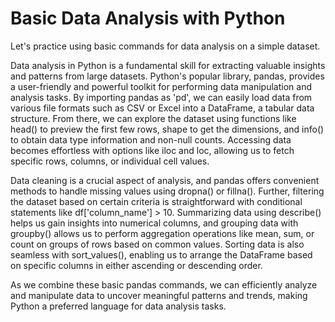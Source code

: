 <!-- Google tag (gtag.js) -->
<script async src="https://www.googletagmanager.com/gtag/js?id=G-5836L790MM"></script>
<script>
  window.dataLayer = window.dataLayer || [];
  function gtag(){dataLayer.push(arguments);}
  gtag('js', new Date());

  gtag('config', 'G-5836L790MM');
</script>

# Basic Data Analysis with Python
Let's practice using basic commands for data analysis on a simple dataset.

Data analysis in Python is a fundamental skill for extracting valuable insights and patterns from large datasets. Python's popular library, pandas, provides a user-friendly and powerful toolkit for performing data manipulation and analysis tasks. By importing pandas as 'pd', we can easily load data from various file formats such as CSV or Excel into a DataFrame, a tabular data structure. From there, we can explore the dataset using functions like head() to preview the first few rows, shape to get the dimensions, and info() to obtain data type information and non-null counts. Accessing data becomes effortless with options like iloc and loc, allowing us to fetch specific rows, columns, or individual cell values.

Data cleaning is a crucial aspect of analysis, and pandas offers convenient methods to handle missing values using dropna() or fillna(). Further, filtering the dataset based on certain criteria is straightforward with conditional statements like df['column_name'] > 10. Summarizing data using describe() helps us gain insights into numerical columns, and grouping data with groupby() allows us to perform aggregation operations like mean, sum, or count on groups of rows based on common values. Sorting data is also seamless with sort_values(), enabling us to arrange the DataFrame based on specific columns in either ascending or descending order. 

As we combine these basic pandas commands, we can efficiently analyze and manipulate data to uncover meaningful patterns and trends, making Python a preferred language for data analysis tasks.
